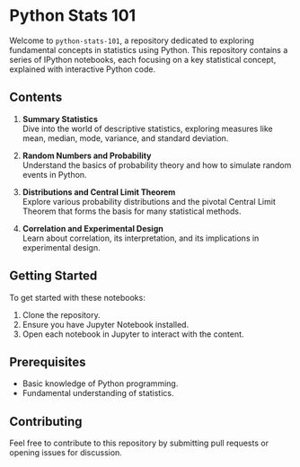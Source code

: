 # Python Stats 101

Welcome to `python-stats-101`, a repository dedicated to exploring fundamental concepts in statistics using Python. This repository contains a series of IPython notebooks, each focusing on a key statistical concept, explained with interactive Python code.

## Contents

1. **Summary Statistics**  
   Dive into the world of descriptive statistics, exploring measures like mean, median, mode, variance, and standard deviation.

2. **Random Numbers and Probability**  
   Understand the basics of probability theory and how to simulate random events in Python.

3. **Distributions and Central Limit Theorem**  
   Explore various probability distributions and the pivotal Central Limit Theorem that forms the basis for many statistical methods.

4. **Correlation and Experimental Design**  
   Learn about correlation, its interpretation, and its implications in experimental design.

## Getting Started

To get started with these notebooks:

1. Clone the repository.
2. Ensure you have Jupyter Notebook installed.
3. Open each notebook in Jupyter to interact with the content.

## Prerequisites

- Basic knowledge of Python programming.
- Fundamental understanding of statistics.

## Contributing

Feel free to contribute to this repository by submitting pull requests or opening issues for discussion.

